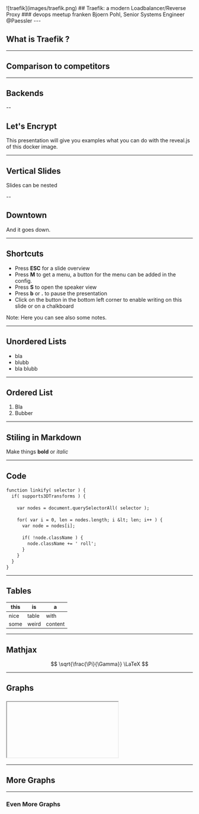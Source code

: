 <section data-state="no-title-footer">
![traefik](images/traefik.png)
## Traefik: a modern Loadbalancer/Reverse Proxy 
### devops meetup franken
Bjoern Pohl, Senior Systems Engineer @Paessler
---

## What is Traefik ?

---
## Comparison to competitors


---
## Backends


--

## Let's Encrypt

This presentation will give you examples what you can do with the reveal.js of
this docker image.

---

## Vertical Slides

Slides can be nested

--

## Downtown

And it goes down.

---

## Shortcuts

* Press **ESC** for a slide overview
* Press **M** to get a menu, a button for the menu can be added in the config.
* Press **S** to open the speaker view
* Press **b** or **.** to pause the presentation
* Click on the button in the bottom left corner to enable writing on this
  slide or on a chalkboard

Note: Here you can see also some notes.

---

## Unordered Lists

* bla
* blubb <!-- .element: class="fragment" data-fragment-index="2" -->
* bla blubb <!-- .element: class="fragment" data-fragment-index="3" -->

---

## Ordered List

1. Bla
1. Bubber

---

## Stiling in Markdown

Make things **bold** or *italic*

---

## Code

```
function linkify( selector ) {
  if( supports3DTransforms ) {

    var nodes = document.querySelectorAll( selector );

    for( var i = 0, len = nodes.length; i &lt; len; i++ ) {
      var node = nodes[i];

      if( !node.className ) {
        node.className += ' roll';
      }
    }
  }
}
```

---

## Tables

| this  | is    | a       |
|-------|-------|---------|
| nice  | table | with    |
| some  | weird | content |

---

## Mathjax

$$ \sqrt{\frac{\Pi}{\Gamma}} \LaTeX $$

---

## Graphs

<iframe style="overflow:hidden;margin:5px 5px auto auto;" class="stretch" scrolling="no" id="chart-frame-1" data-chart></iframe>

---

## More Graphs

<div id="mynetwork"></div>
<div id="blubber" class="fragment"></div>

---

### Even More Graphs

<div id="tree_network"></div>
<div id="tree_add_node" class="fragment"></div>
<div id="tree_add_label" class="fragment"></div>

